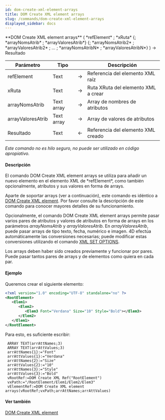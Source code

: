 ```yaml
---
id: dom-create-xml-element-arrays
title: DOM Create XML element arrays
slug: /commands/dom-create-xml-element-arrays
displayed_sidebar: docs
---
```


<!--REF #_command_.DOM Create XML element arrays.Syntax-->**DOM Create XML element arrays** ( *refElement* ; *xRuta* {; *arrayNomsAtrib* ; *arrayValoresAtrib*} {; *arrayNomsAtrib2* ; *arrayValoresAtrib2* ; ... ; *arrayNomsAtribN* ; *arrayValoresAtribN*} ) -> Resultado<!-- END REF-->
<!--REF #_command_.DOM Create XML element arrays.Params-->
| Parámetro | Tipo |  | Descripción |
| --- | --- | --- | --- |
| refElement | Text | &#8594;  | Referencia del elemento XML raíz |
| xRuta | Text | &#8594;  | Ruta XRuta del elemento XML a crear |
| arrayNomsAtrib | Text array | &#8594;  | Array de nombres de atributos |
| arrayValoresAtrib | Text array | &#8594;  | Array de valores de atributos |
| Resultado | Text | &#8592; | Referencia del elemento XML creado |

<!-- END REF-->

*Este comando no es hilo seguro, no puede ser utilizado en código apropiativo.*


#### Descripción 

<!--REF #_command_.DOM Create XML element arrays.Summary-->El comando DOM Create XML element arrays se utiliza para añadir un nuevo elemento en el elemento XML de *refElement*, como también opcionalmente, atributos y sus valores en forma de arrays.<!-- END REF-->

Aparte de soportar arrays (ver a continuación), este comando es idéntico a [DOM Create XML element](dom-create-xml-element.md "DOM Create XML element"). Por favor consulte la descripción de este comando para conocer mayores detalles de su funcionamiento. 

Opcionalmente, el comando DOM Create XML element arrays permite pasar varios pares de atributos y valores de atributos en forma de arrays en los parámetros *arrayNomsAtrib* y *arrayValoresAtrib*. En *arrayValoresAtrib*, puede pasar arrays de tipo texto, fecha, numérico e imagen. 4D efectúa automáticamente las conversiones necesarias; puede modificar estas conversiones utilizando el comando [XML SET OPTIONS](xml-set-options.md "XML SET OPTIONS"). 

Los arrays deben haber sido creados previamente y funcionar por pares. Puede pasar tantos pares de arrays y de elementos como quiera en cada par. 

#### Ejemplo 

Queremos crear el siguiente elemento:

```XML
<?xml version="1.0" encoding="UTF-8" standalone="no" ?>
<RootElement>
   <Elem1>
      <Elem2>
         <Elem3 Font="Verdana" Size="10" Style="Bold"></Elem3>
      </Elem2>
   </Elem1>
</RootElement>
```

Para esto, es suficiente escribir:

```4d
 ARRAY TEXT(arrAttNames;3)
 ARRAY TEXT(arrAttValues;3)
 arrAttNames{1}:="Font"
 arrAttValues{1}:="Verdana"
 arrAttNames{2}:="Size"
 arrAttValues{2}:="10"
 arrAttNames{3}:="Style"
 arrAttValues{3}:="Bold"
 vRootRef:=DOM Create XML Ref("RootElement")
 vxPath:="/RootElement/Elem1/Elem2/Elem3"
 vElementRef:=DOM Create XML element arrays(vRootRef;vxPath;arrAttNames;arrAttValues)
```

#### Ver también 

[DOM Create XML element](dom-create-xml-element.md)  